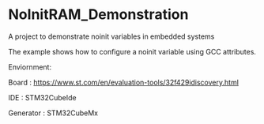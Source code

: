# NoInitRAM_Demonstration
A project to demonstrate noinit variables in embedded systems

The example shows how to configure a noinit variable using GCC attributes.

Enviornment:

Board       : https://www.st.com/en/evaluation-tools/32f429idiscovery.html

IDE         : STM32CubeIde

Generator   : STM32CubeMx

